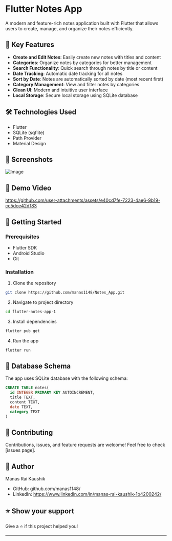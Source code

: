 # Flutter Notes App

A modern and feature-rich notes application built with Flutter that allows users to create, manage, and organize their notes efficiently.

## 🌟 Key Features

- **Create and Edit Notes**: Easily create new notes with titles and content
- **Categories**: Organize notes by categories for better management
- **Search Functionality**: Quick search through notes by title or content
- **Date Tracking**: Automatic date tracking for all notes
- **Sort by Date**: Notes are automatically sorted by date (most recent first)
- **Category Management**: View and filter notes by categories
- **Clean UI**: Modern and intuitive user interface
- **Local Storage**: Secure local storage using SQLite database

## 🛠️ Technologies Used

- Flutter
- SQLite (sqflite)
- Path Provider
- Material Design

## 📱 Screenshots

![Image](https://github.com/user-attachments/assets/e7372b88-27e6-470e-bb5d-d0c41d9c7004)

## 🎥 Demo Video

https://github.com/user-attachments/assets/e40cd7fe-7223-4ae6-9b19-cc5dce42d183

## 🚀 Getting Started

### Prerequisites

- Flutter SDK
- Android Studio 
- Git

### Installation

1. Clone the repository
```bash
git clone https://github.com/manas1148/Notes_App.git
```

2. Navigate to project directory
```bash
cd flutter-notes-app-1
```

3. Install dependencies
```bash
flutter pub get
```

4. Run the app
```bash
flutter run
```

## 📝 Database Schema

The app uses SQLite database with the following schema:

```sql
CREATE TABLE notes(
  id INTEGER PRIMARY KEY AUTOINCREMENT,
  title TEXT,
  content TEXT,
  date TEXT,
  category TEXT
)
```

## 🤝 Contributing

Contributions, issues, and feature requests are welcome! Feel free to check [issues page].



## 👤 Author

Manas Rai Kaushik
- GitHub: github.com/manas1148/
- LinkedIn: https://www.linkedin.com/in/manas-rai-kaushik-1b4200242/

## ⭐ Show your support

Give a ⭐️ if this project helped you!

---


